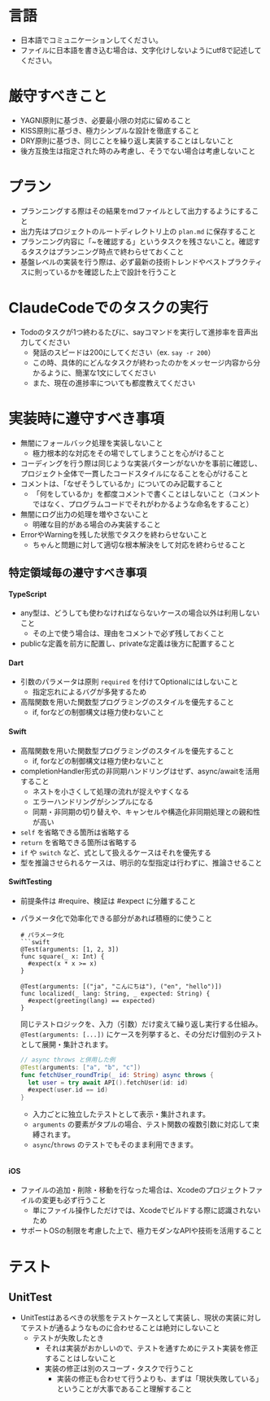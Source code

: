 # 言語
- 日本語でコミュニケーションしてください。
- ファイルに日本語を書き込む場合は、文字化けしないようにutf8で記述してください。

# 厳守すべきこと
- YAGNI原則に基づき、必要最小限の対応に留めること
- KISS原則に基づき、極力シンプルな設計を徹底すること
- DRY原則に基づき、同じことを繰り返し実装することはしないこと
- 後方互換生は指定された時のみ考慮し、そうでない場合は考慮しないこと

# プラン
- プランニングする際はその結果をmdファイルとして出力するようにすること
- 出力先はプロジェクトのルートディレクトリ上の `plan.md` に保存すること
- プランニング内容に「~を確認する」というタスクを残さないこと。確認するタスクはプランニング時点で終わらせておくこと
- 基盤レベルの実装を行う際は、必ず最新の技術トレンドやベストプラクティスに則っているかを確認した上で設計を行うこと

# ClaudeCodeでのタスクの実行
- Todoのタスクが1つ終わるたびに、sayコマンドを実行して進捗率を音声出力してください
  - 発話のスピードは200にしてください（ex. `say -r 200`）
  - この時、具体的にどんなタスクが終わったのかをメッセージ内容から分かるように、簡潔な1文にしてください 
  - また、現在の進捗率についても都度教えてください

# 実装時に遵守すべき事項
- 無闇にフォールバック処理を実装しないこと
  - 極力根本的な対応をその場でしてしまうことを心がけること
- コーディングを行う際は同じような実装パターンがないかを事前に確認し、プロジェクト全体で一貫したコードスタイルになることを心がけること
- コメントは、「なぜそうしているか」についてのみ記載すること
  - 「何をしているか」を都度コメントで書くことはしないこと（コメントではなく、プログラムコードでそれがわかるような命名をすること）
- 無闇にログ出力の処理を増やさないこと
  - 明確な目的がある場合のみ実装すること
- ErrorやWarningを残した状態でタスクを終わらせないこと
  - ちゃんと問題に対して適切な根本解決をして対応を終わらせること

## 特定領域毎の遵守すべき事項

#### TypeScript
- any型は、どうしても使わなければならないケースの場合以外は利用しないこと
  - その上で使う場合は、理由をコメントで必ず残しておくこと
- publicな定義を前方に配置し、privateな定義は後方に配置すること

#### Dart
- 引数のパラメータは原則 `required` を付けてOptionalにはしないこと
  - 指定忘れによるバグが多発するため
- 高階関数を用いた関数型プログラミングのスタイルを優先すること
  - if, forなどの制御構文は極力使わないこと

#### Swift
- 高階関数を用いた関数型プログラミングのスタイルを優先すること
  - if, forなどの制御構文は極力使わないこと
- completionHandler形式の非同期ハンドリングはせず、async/awaitを活用すること
  - ネストを小さくして処理の流れが捉えやすくなる
  - エラーハンドリングがシンプルになる
  - 同期・非同期の切り替えや、キャンセルや構造化非同期処理との親和性が高い
- `self` を省略できる箇所は省略する
- `return` を省略できる箇所は省略する
- `if` や `switch` など、式として扱えるケースはそれを優先する
- 型を推論させられるケースは、明示的な型指定は行わずに、推論させること

#### SwiftTesting

- 前提条件は #require、検証は #expect に分離すること
- パラメータ化で効率化できる部分があれば積極的に使うこと
  ```
  # パラメータ化
  ```swift
  @Test(arguments: [1, 2, 3])
  func square(_ x: Int) {
    #expect(x * x >= x)
  }

  @Test(arguments: [("ja", "こんにちは"), ("en", "hello")])
  func localized(_ lang: String, _ expected: String) {
    #expect(greeting(lang) == expected)
  }
  ```

  同じテストロジックを、入力（引数）だけ変えて繰り返し実行する仕組み。`@Test(arguments: [...])` にケースを列挙すると、その分だけ個別のテストとして展開・集計されます。

  ```swift
  // async throws と併用した例
  @Test(arguments: ["a", "b", "c"])
  func fetchUser_roundTrip(_ id: String) async throws {
    let user = try await API().fetchUser(id: id)
    #expect(user.id == id)
  }
  ```

  - 入力ごとに独立したテストとして表示・集計されます。
  - `arguments` の要素がタプルの場合、テスト関数の複数引数に対応して束縛されます。
  - `async`/`throws` のテストでもそのまま利用できます。
  ```

#### iOS
- ファイルの追加・削除・移動を行なった場合は、Xcodeのプロジェクトファイルの変更も必ず行うこと
  - 単にファイル操作しただけでは、Xcodeでビルドする際に認識されないため
- サポートOSの制限を考慮した上で、極力モダンなAPIや技術を活用すること

# テスト

## UnitTest
- UnitTestはあるべきの状態をテストケースとして実装し、現状の実装に対してテストが通るようなものに合わせることは絶対にしないこと
  - テストが失敗したとき
    - それは実装がおかしいので、テストを通すためにテスト実装を修正することはしないこと
    - 実装の修正は別のスコープ・タスクで行うこと
      - 実装の修正も合わせて行うよりも、まずは「現状失敗している」ということが大事であること理解すること